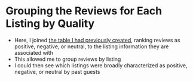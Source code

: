# Grouping the Reviews for Each Listing by Quality
* Here, I joined [the table I had previously created](https://github.com/lalark/AirBNB_SQL_Project/tree/master/identify_review_quality), ranking reviews as positive, negative, or neutral, to the listing information they are associated with
* This allowed me to group reviews by listing
* I could then see which listings were broadly characterized as positive, negative, or neutral by past guests
